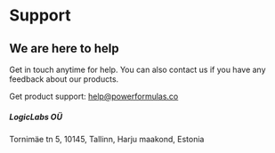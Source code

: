 # Support

## We are here to help

Get in touch anytime for help. You can also contact us if you have any feedback about our products.

Get product support: help@powerformulas.co

##### LogicLabs OÜ

Tornimäe tn 5, 10145, Tallinn, Harju maakond, Estonia
